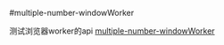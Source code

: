 #multiple-number-windowWorker

测试浏览器worker的api [multiple-number-windowWorker](https://koringz.github.io/multiple/index.html)
